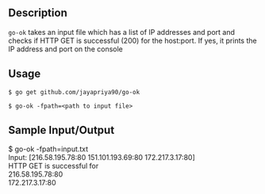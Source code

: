 Description
-----------
`go-ok` takes an input file which has a list of IP addresses and port and checks if
HTTP GET is successful (200) for the host:port. If yes, it prints the IP address and port on the console


Usage
-----
```
$ go get github.com/jayapriya90/go-ok

$ go-ok -fpath=<path to input file>
```

Sample Input/Output
-------------------
$ go-ok -fpath=input.txt  
Input: [216.58.195.78:80 151.101.193.69:80 172.217.3.17:80]  
HTTP GET is successful for  
216.58.195.78:80  
172.217.3.17:80







